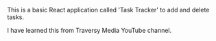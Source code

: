 This is a basic React application called 'Task Tracker' to add and delete tasks.

I have learned this from Traversy Media YouTube channel.